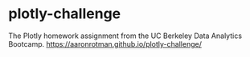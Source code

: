 # plotly-challenge
The Plotly homework assignment from the UC Berkeley Data Analytics Bootcamp.
https://aaronrotman.github.io/plotly-challenge/
